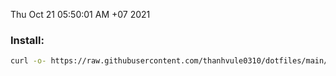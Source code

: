 
Thu Oct 21 05:50:01 AM +07 2021

### Install: 
```bash
curl -o- https://raw.githubusercontent.com/thanhvule0310/dotfiles/main/.scripts/dots.sh | bash
```
